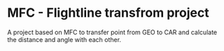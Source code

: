# MFC - Flightline transfrom project
A project based on MFC to transfer point from GEO to CAR and calculate the distance and angle with each other. 
